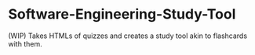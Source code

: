 # Software-Engineering-Study-Tool
(WIP) Takes HTMLs of quizzes and creates a study tool akin to flashcards with them.
